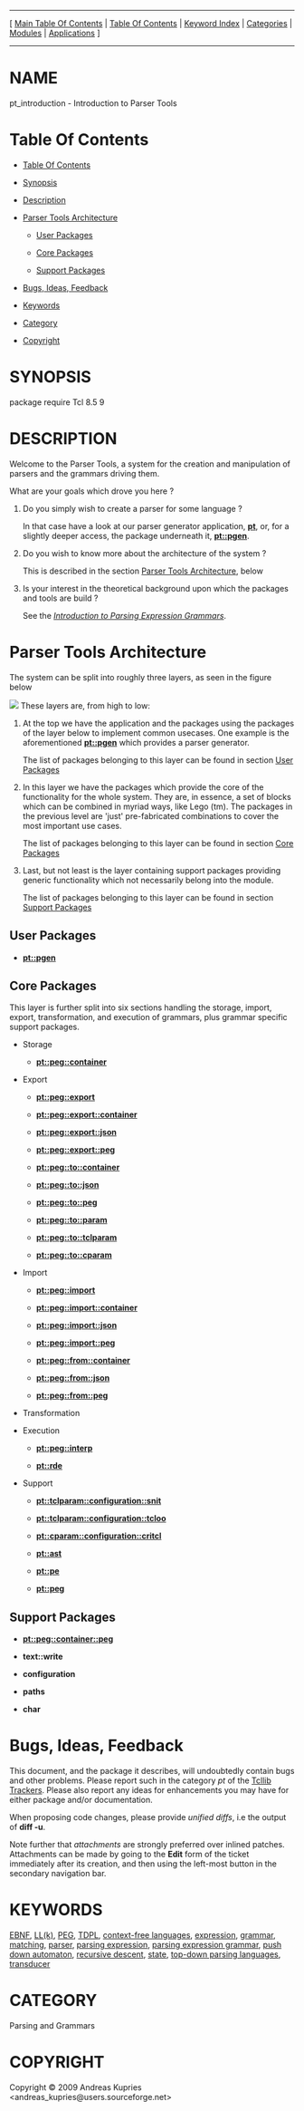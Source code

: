 
[//000000001]: # (pt\_introduction \- Parser Tools)
[//000000002]: # (Generated from file 'pt\_introduction\.man' by tcllib/doctools with format 'markdown')
[//000000003]: # (Copyright &copy; 2009 Andreas Kupries <andreas\_kupries@users\.sourceforge\.net>)
[//000000004]: # (pt\_introduction\(n\) 1 tcllib "Parser Tools")

<hr> [ <a href="../../../../toc.md">Main Table Of Contents</a> &#124; <a
href="../../../toc.md">Table Of Contents</a> &#124; <a
href="../../../../index.md">Keyword Index</a> &#124; <a
href="../../../../toc0.md">Categories</a> &#124; <a
href="../../../../toc1.md">Modules</a> &#124; <a
href="../../../../toc2.md">Applications</a> ] <hr>

# NAME

pt\_introduction \- Introduction to Parser Tools

# <a name='toc'></a>Table Of Contents

  - [Table Of Contents](#toc)

  - [Synopsis](#synopsis)

  - [Description](#section1)

  - [Parser Tools Architecture](#section2)

      - [User Packages](#subsection1)

      - [Core Packages](#subsection2)

      - [Support Packages](#subsection3)

  - [Bugs, Ideas, Feedback](#section3)

  - [Keywords](#keywords)

  - [Category](#category)

  - [Copyright](#copyright)

# <a name='synopsis'></a>SYNOPSIS

package require Tcl 8\.5 9  

# <a name='description'></a>DESCRIPTION

Welcome to the Parser Tools, a system for the creation and manipulation of
parsers and the grammars driving them\.

What are your goals which drove you here ?

  1. Do you simply wish to create a parser for some language ?

     In that case have a look at our parser generator application,
     __[pt](\.\./\.\./apps/pt\.md)__, or, for a slightly deeper access, the
     package underneath it, __[pt::pgen](pt\_pgen\.md)__\.

  1. Do you wish to know more about the architecture of the system ?

     This is described in the section [Parser Tools
     Architecture](#section2), below

  1. Is your interest in the theoretical background upon which the packages and
     tools are build ?

     See the *[Introduction to Parsing Expression
     Grammars](pt\_peg\_introduction\.md)*\.

# <a name='section2'></a>Parser Tools Architecture

The system can be split into roughly three layers, as seen in the figure below

![](\.\./\.\./\.\./\.\./image/architecture\.png) These layers are, from high to low:

  1. At the top we have the application and the packages using the packages of
     the layer below to implement common usecases\. One example is the
     aforementioned __[pt::pgen](pt\_pgen\.md)__ which provides a parser
     generator\.

     The list of packages belonging to this layer can be found in section [User
     Packages](#subsection1)

  1. In this layer we have the packages which provide the core of the
     functionality for the whole system\. They are, in essence, a set of blocks
     which can be combined in myriad ways, like Lego \(tm\)\. The packages in the
     previous level are 'just' pre\-fabricated combinations to cover the most
     important use cases\.

     The list of packages belonging to this layer can be found in section [Core
     Packages](#subsection2)

  1. Last, but not least is the layer containing support packages providing
     generic functionality which not necessarily belong into the module\.

     The list of packages belonging to this layer can be found in section
     [Support Packages](#subsection3)

## <a name='subsection1'></a>User Packages

  - __[pt::pgen](pt\_pgen\.md)__

## <a name='subsection2'></a>Core Packages

This layer is further split into six sections handling the storage, import,
export, transformation, and execution of grammars, plus grammar specific support
packages\.

  - Storage

      * __[pt::peg::container](pt\_peg\_container\.md)__

  - Export

      * __[pt::peg::export](pt\_peg\_export\.md)__

      * __[pt::peg::export::container](pt\_peg\_export\_container\.md)__

      * __[pt::peg::export::json](pt\_peg\_export\_json\.md)__

      * __[pt::peg::export::peg](pt\_peg\_export\_peg\.md)__

      * __[pt::peg::to::container](pt\_peg\_to\_container\.md)__

      * __[pt::peg::to::json](pt\_peg\_to\_json\.md)__

      * __[pt::peg::to::peg](pt\_peg\_to\_peg\.md)__

      * __[pt::peg::to::param](pt\_peg\_to\_param\.md)__

      * __[pt::peg::to::tclparam](pt\_peg\_to\_tclparam\.md)__

      * __[pt::peg::to::cparam](pt\_peg\_to\_cparam\.md)__

  - Import

      * __[pt::peg::import](pt\_peg\_import\.md)__

      * __[pt::peg::import::container](pt\_peg\_import\_container\.md)__

      * __[pt::peg::import::json](pt\_peg\_import\_json\.md)__

      * __[pt::peg::import::peg](pt\_peg\_import\_peg\.md)__

      * __[pt::peg::from::container](pt\_peg\_from\_container\.md)__

      * __[pt::peg::from::json](pt\_peg\_from\_json\.md)__

      * __[pt::peg::from::peg](pt\_peg\_from\_peg\.md)__

  - Transformation

  - Execution

      * __[pt::peg::interp](pt\_peg\_interp\.md)__

      * __[pt::rde](pt\_rdengine\.md)__

  - Support

      * __[pt::tclparam::configuration::snit](pt\_tclparam\_config\_snit\.md)__

      * __[pt::tclparam::configuration::tcloo](pt\_tclparam\_config\_tcloo\.md)__

      * __[pt::cparam::configuration::critcl](pt\_cparam\_config\_critcl\.md)__

      * __[pt::ast](pt\_astree\.md)__

      * __[pt::pe](pt\_pexpression\.md)__

      * __[pt::peg](pt\_pegrammar\.md)__

## <a name='subsection3'></a>Support Packages

  - __[pt::peg::container::peg](pt\_peg\_container\_peg\.md)__

  - __text::write__

  - __configuration__

  - __paths__

  - __char__

# <a name='section3'></a>Bugs, Ideas, Feedback

This document, and the package it describes, will undoubtedly contain bugs and
other problems\. Please report such in the category *pt* of the [Tcllib
Trackers](http://core\.tcl\.tk/tcllib/reportlist)\. Please also report any ideas
for enhancements you may have for either package and/or documentation\.

When proposing code changes, please provide *unified diffs*, i\.e the output of
__diff \-u__\.

Note further that *attachments* are strongly preferred over inlined patches\.
Attachments can be made by going to the __Edit__ form of the ticket
immediately after its creation, and then using the left\-most button in the
secondary navigation bar\.

# <a name='keywords'></a>KEYWORDS

[EBNF](\.\./\.\./\.\./\.\./index\.md\#ebnf), [LL\(k\)](\.\./\.\./\.\./\.\./index\.md\#ll\_k\_),
[PEG](\.\./\.\./\.\./\.\./index\.md\#peg), [TDPL](\.\./\.\./\.\./\.\./index\.md\#tdpl),
[context\-free languages](\.\./\.\./\.\./\.\./index\.md\#context\_free\_languages),
[expression](\.\./\.\./\.\./\.\./index\.md\#expression),
[grammar](\.\./\.\./\.\./\.\./index\.md\#grammar),
[matching](\.\./\.\./\.\./\.\./index\.md\#matching),
[parser](\.\./\.\./\.\./\.\./index\.md\#parser), [parsing
expression](\.\./\.\./\.\./\.\./index\.md\#parsing\_expression), [parsing expression
grammar](\.\./\.\./\.\./\.\./index\.md\#parsing\_expression\_grammar), [push down
automaton](\.\./\.\./\.\./\.\./index\.md\#push\_down\_automaton), [recursive
descent](\.\./\.\./\.\./\.\./index\.md\#recursive\_descent),
[state](\.\./\.\./\.\./\.\./index\.md\#state), [top\-down parsing
languages](\.\./\.\./\.\./\.\./index\.md\#top\_down\_parsing\_languages),
[transducer](\.\./\.\./\.\./\.\./index\.md\#transducer)

# <a name='category'></a>CATEGORY

Parsing and Grammars

# <a name='copyright'></a>COPYRIGHT

Copyright &copy; 2009 Andreas Kupries <andreas\_kupries@users\.sourceforge\.net>
